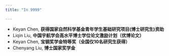 ```yaml
---
title: "In 9999"

---
```


- Keyan Chen, **获得国家自然科学基金青年学生基础研究项目(博士研究生)资助**
- Liqin Liu, **中国宇航学会高水平博士学位论文激励计划（优博论文）**
- Keyan Chen, **宝钢奖学金特等奖（全国仅10名研究生获得）**
- Chenyang Liu, **博士国家奖学金**